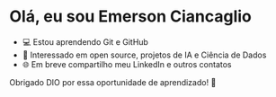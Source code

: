 # Olá, eu sou Emerson Ciancaglio 

- 💻 Estou aprendendo Git e GitHub
- 🚀 Interessado em open source, projetos de IA e Ciência de Dados
- 🌐 Em breve compartilho meu LinkedIn e outros contatos

Obrigado DIO por essa oportunidade de aprendizado! 🙌
